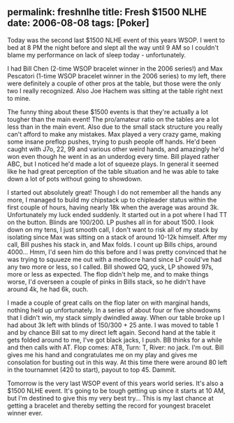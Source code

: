permalink: freshnlhe
title: Fresh $1500 NLHE
date: 2006-08-08
tags: [Poker]
---
Today was the second last $1500 NLHE event of this years WSOP. I went to bed at 8 PM the night before and slept all the way until 9 AM so I couldn't blame my performance on lack of sleep today - unfortunately.

I had Bill Chen (2-time WSOP bracelet winner in the 2006 series!) and Max Pescatori (1-time WSOP bracelet winner in the 2006 series) to my left, there were definitely a couple of other pros at the table, but those were the only two I really recognized. Also Joe Hachem was sitting at the table right next to mine.

The funny thing about these $1500 events is that they're actually a lot tougher than the main event! The pro/amateur ratio on the tables are a lot less than in the main event. Also due to the small stack structure you really can't afford to make any mistakes. Max played a very crazy game, making some insane preflop pushes, trying to push people off hands. He'd been caught with J7o, 22, 99 and various other weird hands, and amazingly he'd won even though he went in as an underdog every time. Bill played rather ABC, but I noticed he'd made a lot of squeeze plays. In general it seemed like he had great perception of the table situation and he was able to take down a lot of pots without going to showdown.

I started out absolutely great! Though I do not remember all the hands any more, I managed to build my chipstack up to chipleader status within the first couple of hours, having nearly 18k when the average was around 3k. Unfortunately my luck ended suddenly. It started out in a pot where I had TT on the button. Blinds are 100/200. LP pushes all in for about 1500. I look down on my tens, I just smooth call, I don't want to risk all of my stack by isolating since Max was sitting on a stack of around 10-12k himself. After my call, Bill pushes his stack in, and Max folds. I count up Bills chips, around 4000... Hmm, I'd seen him do this before and I was pretty convinced that he was trying to squueze me out with a mediocre hand since LP could've had any two more or less, so I called. Bill showed QQ, yuck, LP showed 97s, more or less as expected. The flop didn't help me, and to make things worse, I'd overseen a couple of pinks in Bills stack, so he didn't have around 4k, he had 6k, ouch.

I made a couple of great calls on the flop later on with marginal hands, nothing held up unfortunately. In a series of about four or five showdowns that I didn't win, my stack simply dwindled away. When our table broke up I had about 3k left with blinds of 150/300 + 25 ante. I was moved to table 1 and by chance Bill sat to my direct left again. Second hand at the table it gets folded around to me, I've got black jacks, I push. BB thinks for a while and then calls with AT. Flop comes: AT8, Turn: T, River: no jack. I'm out. Bill gives me his hand and congratulates me on my play and gives me consolation for busting out in this way. At this time there were around 80 left in the tournamnet (420 to start), payout to top 45. Dammit.

Tomorrow is the very last WSOP event of this years world series. It's also a $1500 NLHE event. It's going to be tough getting up since it starts at 10 AM, but I'm destined to give this my very best try... This is my last chance at getting a bracelet and thereby setting the record for youngest bracelet winner ever.
